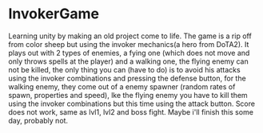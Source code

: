 # InvokerGame
Learning unity by making an old project come to life.
The game is a rip off from color sheep but using the invoker mechanics(a hero from DoTA2).
It plays out with 2 types of enemies, a fying one (which does not move and only throws spells at the player) and a walking one,
the flying enemy can not be killed, the only thing you can (have to do) is to avoid his attacks using the invoker combinations and pressing the defense button,
for the walking enemy, they come out of a enemy spawner (random rates of spawn, properties and speed), lke the flying enemy you have to kill them using the invoker combinations but this time using the attack button.
Score does not work, same as lvl1, lvl2 and boss fight. Maybe i'll finish this some day, probably not.
